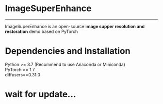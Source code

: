 <!--
 * @Author: fyushan fyushan@mail.ustc.edu.cn
 * @Date: 2024-11-20 12:12:01
 * @LastEditors: fyushan fyushan@mail.ustc.edu.cn
 * @LastEditTime: 2024-11-20 16:59:19
 * @FilePath: \ImageSuperEnhance\README.md
 * @Description: 这是默认设置,请设置`customMade`, 打开koroFileHeader查看配置 进行设置: https://github.com/OBKoro1/koro1FileHeader/wiki/%E9%85%8D%E7%BD%AE
-->
#  ImageSuperEnhance

---
ImageSuperEnhance is an open-source **image supper resolution and restoration** demo based on PyTorch

# Dependencies and Installation
Python >= 3.7 (Recommend to use Anaconda or Miniconda)\
PyTorch >= 1.7 \
diffusers==0.31.0

# wait for update...